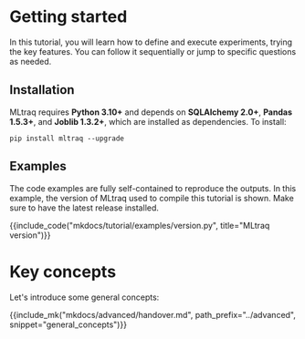 # Getting started

In this tutorial, you will learn how to define and execute experiments, trying the key features.
You can follow it sequentially or jump to specific questions as needed.

## Installation

MLtraq requires **Python 3.10+** and depends on  **SQLAlchemy 2.0+**, **Pandas 1.5.3+**, and **Joblib 1.3.2+**, which are installed as dependencies. To install:

```
pip install mltraq --upgrade
```

## Examples

The code examples are fully self-contained to reproduce the outputs.
In this example, the version of MLtraq used to compile this tutorial is shown.
Make sure to have the latest release installed.

{{include_code("mkdocs/tutorial/examples/version.py", title="MLtraq version")}}

# Key concepts

Let's introduce some general concepts:

{{include_mk("mkdocs/advanced/handover.md", path_prefix="../advanced", snippet="general_concepts")}}
